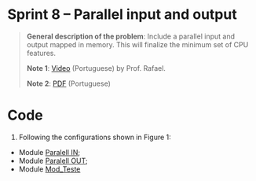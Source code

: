 # Sprint 8 – Parallel input and output

> **General description of the problem**: Include a parallel input and output mapped in memory. This will finalize
the minimum set of CPU features.
> 
> **Note 1**: [Video](https://www.youtube.com/watch?v=96r6yV-ZW-Q) (Portuguese) by Prof. Rafael.
> 
> **Note 2**: [PDF](https://github.com/NibiruFT/CPU-MIPS/blob/main/Sprint%208/images/Sprint8%20-%20EntradaSa%C3%ADda%20Paralela%20-%20CPU%20MIPS.pdf) (Portuguese)

# Code

1. Following the configurations shown in Figure 1:
  - Module [Paralell IN](https://github.com/NibiruFT/CPU-MIPS/blob/main/Sprint%208/respostas/Parallel_IN.v);
  - Module [Paralell OUT](https://github.com/NibiruFT/CPU-MIPS/blob/main/Sprint%208/respostas/Parallel_OUT.v);
  - Module [Mod_Teste](https://github.com/NibiruFT/CPU-MIPS/blob/main/Sprint%208/respostas/Mod_Teste.v) 
